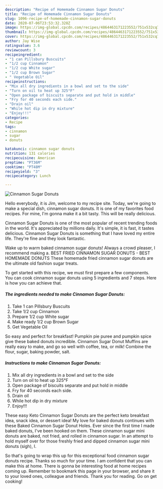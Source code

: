 ```yaml
---
description: "Recipe of Homemade Cinnamon Sugar Donuts"
title: "Recipe of Homemade Cinnamon Sugar Donuts"
slug: 1096-recipe-of-homemade-cinnamon-sugar-donuts
date: 2020-07-06T23:53:32.328Z
image: https://img-global.cpcdn.com/recipes/4864463171223552/751x532cq70/cinnamon-sugar-donuts-recipe-main-photo.jpg
thumbnail: https://img-global.cpcdn.com/recipes/4864463171223552/751x532cq70/cinnamon-sugar-donuts-recipe-main-photo.jpg
cover: https://img-global.cpcdn.com/recipes/4864463171223552/751x532cq70/cinnamon-sugar-donuts-recipe-main-photo.jpg
author: Jay Wise
ratingvalue: 3.6
reviewcount: 3
recipeingredient:
- "1 can Pillsbury Buscuits"
- "1/2 cup Cinnamon"
- "1/2 cup White sugar"
- "1/2 cup Brown Sugar"
- " Vegetable Oil"
recipeinstructions:
- "Mix all dry ingredients in a bowl and set to the side"
- "Turn on oil to heat up 325°F"
- "Open package of biscuits separate and put hold in middle"
- "Fry for 40 seconds each side."
- "Drain oil"
- "While hot dip in dry mixture"
- "Enjoy!!!"
categories:
- Recipe
tags:
- cinnamon
- sugar
- donuts

katakunci: cinnamon sugar donuts 
nutrition: 131 calories
recipecuisine: American
preptime: "PT36M"
cooktime: "PT48M"
recipeyield: "3"
recipecategory: Lunch

---
```



![Cinnamon Sugar Donuts](https://img-global.cpcdn.com/recipes/4864463171223552/751x532cq70/cinnamon-sugar-donuts-recipe-main-photo.jpg)

Hello everybody, it is Jim, welcome to my recipe site. Today, we're going to make a special dish, cinnamon sugar donuts. It is one of my favorites food recipes. For mine, I'm gonna make it a bit tasty. This will be really delicious.

Cinnamon Sugar Donuts is one of the most popular of recent trending foods in the world. It's appreciated by millions daily. It's simple, it is fast, it tastes delicious. Cinnamon Sugar Donuts is something that I have loved my entire life. They're fine and they look fantastic.

Wake up to warm baked cinnamon sugar donuts! Always a crowd pleaser, I recommend making a. BEST FRIED CINNAMON SUGAR DONUTS - BEST HOMEMADE DONUTS These homemade fried cinnamon sugar donuts are the ultimate old fashion sugar treats.


To get started with this recipe, we must first prepare a few components. You can cook cinnamon sugar donuts using 5 ingredients and 7 steps. Here is how you can achieve that.

<!--inarticleads1-->

##### The ingredients needed to make Cinnamon Sugar Donuts:

1. Take 1 can Pillsbury Buscuits
1. Take 1/2 cup Cinnamon
1. Prepare 1/2 cup White sugar
1. Make ready 1/2 cup Brown Sugar
1. Get  Vegetable Oil


So easy and perfect for breakfast! Pumpkin pie puree and pumpkin spice give these baked donuts incredible. Cinnamon Sugar Donut Muffins are really easy to make, and go so well with coffee, tea, or milk! Combine the flour, sugar, baking powder, salt. 

<!--inarticleads2-->

##### Instructions to make Cinnamon Sugar Donuts:

1. Mix all dry ingredients in a bowl and set to the side
1. Turn on oil to heat up 325°F
1. Open package of biscuits separate and put hold in middle
1. Fry for 40 seconds each side.
1. Drain oil
1. While hot dip in dry mixture
1. Enjoy!!!


These easy Keto Cinnamon Sugar Donuts are the perfect keto breakfast idea, snack idea, or dessert idea! My love for baked donuts continues with these Baked Cinnamon Sugar Donut Holes. Ever since the first time I made baked donuts, I&#39;ve been hooked on them. These cinnamon sugar mini donuts are baked, not fried, and rolled in cinnamon sugar. In an attempt to hold myself over for those freshly fried and dipped cinnamon sugar mini donuts (sigh), I. 

So that's going to wrap this up for this exceptional food cinnamon sugar donuts recipe. Thanks so much for your time. I am confident that you can make this at home. There is gonna be interesting food at home recipes coming up. Remember to bookmark this page in your browser, and share it to your loved ones, colleague and friends. Thank you for reading. Go on get cooking!
